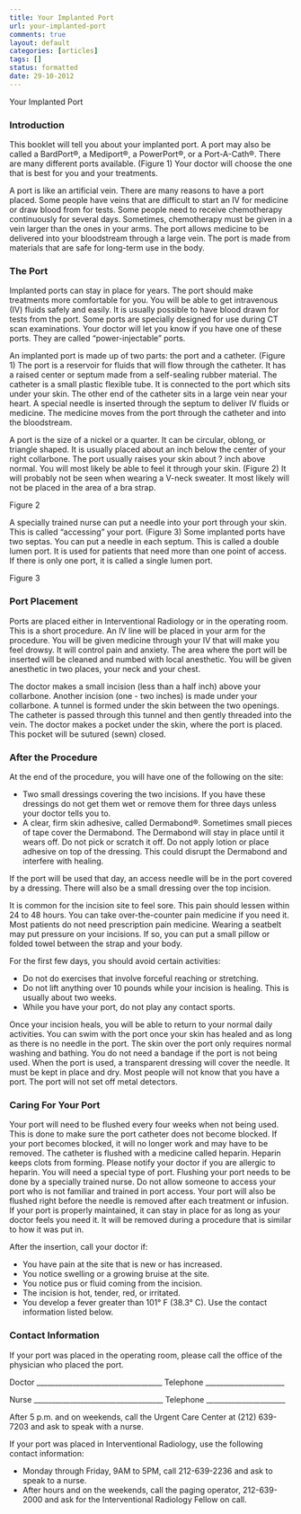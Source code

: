 ```yaml
---
title: Your Implanted Port
url: your-implanted-port
comments: true
layout: default
categories: [articles]
tags: []
status: formatted
date: 29-10-2012
---
```

Your Implanted Port

### Introduction
This booklet will tell you about your implanted port. A port may also be called a BardPort®, a Mediport®, a PowerPort®, or a Port-A-Cath®. There are many different ports available. (Figure 1) Your doctor will choose the one that is best for you and your treatments. 

A port is like an artificial vein. There are many reasons to have a port placed. Some people have veins that are difficult to start an IV for medicine or draw blood from for tests. Some people need to receive chemotherapy continuously for several days. Sometimes, chemotherapy must be given in a vein larger than the ones in your arms. The port allows medicine to be delivered into your bloodstream through a large vein. The port is made from materials that are safe for long-term use in the body. 

### The Port
Implanted ports can stay in place for years. The port should make treatments more comfortable for you. You will be able to get intravenous (IV) fluids safely and easily. It is usually possible to have blood drawn for tests from the port. Some ports are specially designed for use during CT scan examinations. Your doctor will let you know if you have one of these ports. They are called “power-injectable” ports.

An implanted port is made up of two parts: the port and a catheter. (Figure 1) The port is a reservoir for fluids that will flow through the catheter. It has a raised center or septum made from a self-sealing rubber material. The catheter is a small plastic flexible tube. It is connected to the port which sits under your skin. The other end of the catheter sits in a large vein near your heart. A special needle is inserted through the septum to deliver IV fluids or medicine. The medicine moves from the port through the catheter and into the bloodstream. 

A port is the size of a nickel or a quarter. It can be circular, oblong, or triangle shaped.  It is usually placed about an inch below the center of your right collarbone. The port usually raises your skin about ? inch above normal. You will most likely be able to feel it through your skin. (Figure 2) It will probably not be seen when wearing a V-neck sweater.  It most likely will not be placed in the area of a bra strap.  

Figure 2

A specially trained nurse can put a needle into your port through your skin. This is called “accessing” your port. (Figure 3) Some implanted ports have two septas. You can put a needle in each septum. This is called a double lumen port. It is used for patients that need more than one point of access.  If there is only one port, it is called a single lumen port.  

Figure 3

### Port Placement
Ports are placed either in Interventional Radiology or in the operating room. This is a short procedure. An IV line will be placed in your arm for the procedure. You will be given medicine through your IV that will make you feel drowsy. It will control pain and anxiety. The area where the port will be inserted will be cleaned and numbed with local anesthetic. You will be given anesthetic in two places, your neck and your chest. 

The doctor makes a small incision (less than a half inch) above your collarbone. Another incision (one - two inches) is made under your collarbone. A tunnel is formed under the skin between the two openings. The catheter is passed through this tunnel and then gently threaded into the vein. The doctor makes a pocket under the skin, where the port is placed. This pocket will be sutured (sewn) closed.

### After the Procedure
At the end of the procedure, you will have one of the following on the site:

* Two small dressings covering the two incisions. If you have these dressings do not get them wet or remove them for three days unless your doctor tells you to.
* A clear, firm skin adhesive, called Dermabond®. Sometimes small pieces of tape cover the Dermabond. The Dermabond will stay in place until it wears off. Do not pick or scratch it off. Do not apply lotion or place adhesive on top of the dressing. This could disrupt the Dermabond and interfere with healing.

If the port will be used that day, an access needle will be in the port covered by a dressing. There will also be a small dressing over the top incision. 

It is common for the incision site to feel sore. This pain should lessen within 24 to 48 hours. You can take over-the-counter pain medicine if you need it. Most patients do not need prescription pain medicine. Wearing a seatbelt may put pressure on your incisions. If so, you can put a small pillow or folded towel between the strap and your body. 

For the first few days, you should avoid certain activities:

* Do not do exercises that involve forceful reaching or stretching. 
* Do not lift anything over 10 pounds while your incision is healing. This is usually about two weeks. 
* While you have your port, do not play any contact sports.

Once your incision heals, you will be able to return to your normal daily activities. You can swim with the port once your skin has healed and as long as there is no needle in the port. The skin over the port only requires normal washing and bathing. You do not need a bandage if the port is not being used. When the port is used, a transparent dressing will cover the needle. It must be kept in place and dry. Most people will not know that you have a port. The port will not set off metal detectors.

### Caring For Your Port
Your port will need to be flushed every four weeks when not being used. This is done to make sure the port catheter does not become blocked. If your port becomes blocked, it will no longer work and may have to be removed. The catheter is flushed with a medicine called heparin. Heparin keeps clots from forming. Please notify your doctor if you are allergic to heparin. You will need a special type of port. Flushing your port needs to be done by a specially trained nurse. Do not allow someone to access your port who is not familiar and trained in port access. Your port will also be flushed right before the needle is removed after each treatment or infusion. If your port is properly maintained, it can stay in place for as long as your doctor feels you need it.  It will be removed during a procedure that is similar to how it was put in.

After the insertion, call your doctor if:

* You have pain at the site that is new or has increased.
* You notice swelling or a growing bruise at the site. 
* You notice pus or fluid coming from the incision.
* The incision is hot, tender, red, or irritated.
* You develop a fever greater than 101° F (38.3° C).
Use the contact information listed below.

### Contact Information
If your port was placed in the operating room, please call the office of the physician who placed the port. 

Doctor ___________________________________	Telephone ______________________

Nurse ____________________________________	Telephone ______________________

After 5 p.m. and on weekends, call the Urgent Care Center at (212) 639-7203 and ask to speak with a nurse. 

If your port was placed in Interventional Radiology, use the following contact information:

* Monday through Friday, 9AM to 5PM, call 212-639-2236 and ask to speak to a nurse.
* After hours and on the weekends, call the paging operator, 212-639-2000 and ask for the Interventional Radiology Fellow on call.
